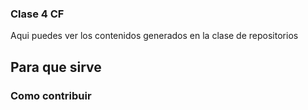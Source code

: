 ### Clase 4 CF
Aqui puedes ver los contenidos generados en la clase de repositorios

## Para que sirve


### Como contribuir
